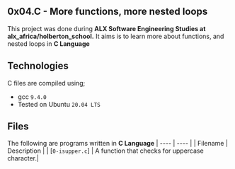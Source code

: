 0x04.C - More functions, more nested loops
  -------------------
This project was done during **ALX Software Engineering Studies at alx_africa/holberton_school.** It aims is to learn more about functions, and nested loops in **C Language**

Technologies
  -----------------
C files are compiled using;
 - gcc `9.4.0`
 - Tested on Ubuntu `20.04 LTS`

Files
  -----------------
The following are programs written in **C Language**
| ---- | ---- |
| Filename | Description |
| [`0-isupper.c`] | A function that checks for uppercase character.|

